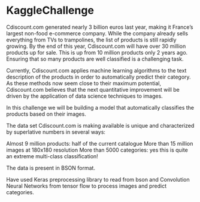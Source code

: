 # KaggleChallenge

Cdiscount.com generated nearly 3 billion euros last year, making it France’s largest non-food e-commerce company.
While the company already sells everything from TVs to trampolines, the list of products is still rapidly growing. 
By the end of this year, Cdiscount.com will have over 30 million products up for sale.
This is up from 10 million products only 2 years ago. Ensuring that so many products are well classified is a challenging task.

Currently, Cdiscount.com applies machine learning algorithms to the text description of the products in order to automatically predict their category. As these methods now seem close to their maximum potential, Cdiscount.com believes that the next quantitative improvement will be driven by the application of data science techniques to images.

In this challenge we will be building a model that automatically classifies the products based on their images. 

The data set Cdiscount.com is making available is unique and characterized by superlative numbers in several ways:

Almost 9 million products: half of the current catalogue
More than 15 million images at 180x180 resolution
More than 5000 categories: yes this is quite an extreme multi-class classification!

The data is present in BSON format.

Have used Keras preprocessing library to read from bson and Convolution Neural Networks from tensor flow to process images and predict categories.
